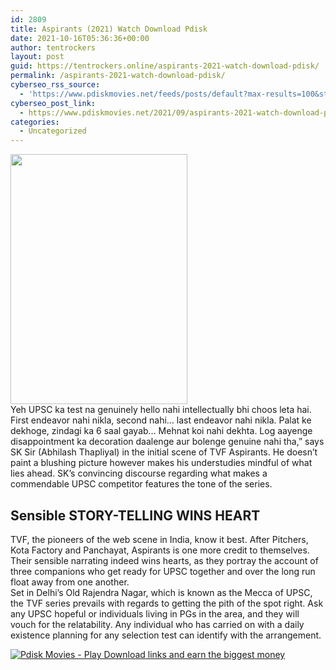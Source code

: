 ```yaml
---
id: 2809
title: Aspirants (2021) Watch Download Pdisk
date: 2021-10-16T05:36:36+00:00
author: tentrockers
layout: post
guid: https://tentrockers.online/aspirants-2021-watch-download-pdisk/
permalink: /aspirants-2021-watch-download-pdisk/
cyberseo_rss_source:
  - 'https://www.pdiskmovies.net/feeds/posts/default?max-results=100&start-index=601'
cyberseo_post_link:
  - https://www.pdiskmovies.net/2021/09/aspirants-2021-watch-download-pdisk.html
categories:
  - Uncategorized
---
```

<div class="separator">
  <a href="https://1.bp.blogspot.com/-IgsqEVl5xoY/YTXTpCZl2pI/AAAAAAAAa68/FQvfh3yanvQOiykxnmGE-2s8AOaqYfyKACLcBGAsYHQ/s2048/Aspirants%2B%25282021%2529%2BWatch%2BDownload%2BPdisk.jpg" imageanchor="1"><img loading="lazy" border="0" data-original-height="2048" data-original-width="1448" height="400" src="https://1.bp.blogspot.com/-IgsqEVl5xoY/YTXTpCZl2pI/AAAAAAAAa68/FQvfh3yanvQOiykxnmGE-2s8AOaqYfyKACLcBGAsYHQ/w283-h400/Aspirants%2B%25282021%2529%2BWatch%2BDownload%2BPdisk.jpg" width="283" /></a>
</div>



<div>
  <div>
    <span>Yeh UPSC ka test na genuinely hello nahi intellectually bhi choos leta hai. First endeavor nahi nikla, second nahi&#8230; last endeavor nahi nikla. Palat ke dekhoge, zindagi ka 6 saal gayab&#8230; Mehnat koi nahi dekhta. Log aayenge disappointment ka decoration daalenge aur bolenge genuine nahi tha,&#8221; says SK Sir (Abhilash Thapliyal) in the initial scene of TVF Aspirants. He doesn&#8217;t paint a blushing picture however makes his understudies mindful of what lies ahead. SK&#8217;s convincing discourse regarding what makes a commendable UPSC competitor features the tone of the series.&nbsp;</span>
  </div>
  
  <h2>
    <span>Sensible STORY-TELLING WINS HEART&nbsp;</span>
  </h2>
  
  <div>
    <span>TVF, the pioneers of the web scene in India, know it best. After Pitchers, Kota Factory and Panchayat, Aspirants is one more credit to themselves. Their sensible narrating indeed wins hearts, as they portray the account of three companions who get ready for UPSC together and over the long run float away from one another.&nbsp;</span>
  </div>
  
  <div>
    <span>Set in Delhi&#8217;s Old Rajendra Nagar, which is known as the Mecca of UPSC, the TVF series prevails with regards to getting the pith of the spot right. Ask any UPSC hopeful or individuals living in PGs in the area, and they will vouch for the relatability. Any individual who has carried on with a daily existence planning for any selection test can identify with the arrangement.</span>
  </div>
</div>

[![](https://1.bp.blogspot.com/-KJZYdQTn3nw/YS8VdIdXMyI/AAAAAAAAaw4/BR8dsGkpxw0T8C_4G4ALfMA7cP79KN3kwCLcBGAsYHQ/w400-h58/play_download_buttuons-removebg-preview.png "Pdisk Movies - Play Download links and earn the biggest money")](https://kofilink.com/1/bnYya2Y1MDA0dDNz?dn=1)